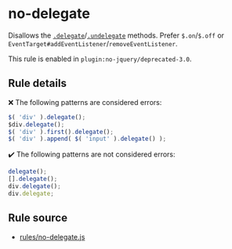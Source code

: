 # no-delegate

Disallows the [`.delegate`](https://api.jquery.com/delegate/)/[`.undelegate`](https://api.jquery.com/undelegate/) methods. Prefer `$.on`/`$.off` or `EventTarget#addEventListener`/`removeEventListener`.

This rule is enabled in `plugin:no-jquery/deprecated-3.0`.

## Rule details

❌ The following patterns are considered errors:
```js
$( 'div' ).delegate();
$div.delegate();
$( 'div' ).first().delegate();
$( 'div' ).append( $( 'input' ).delegate() );
```

✔️ The following patterns are not considered errors:
```js
delegate();
[].delegate();
div.delegate();
div.delegate;
```
## Rule source

* [rules/no-delegate.js](../rules/no-delegate.js)
